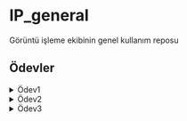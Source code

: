 # IP_general
Görüntü işleme ekibinin genel kullanım reposu

## Ödevler

<details><summary>Ödev1</summary> 
  
 - [Linkteki videoyu](https://www.youtube.com/watch?v=Zt76PlvbVsE) takip ederek iki script yazınız. Bu scriptleri comment kullanarak açıklayınız  
 - Biri görsel üzerinden çalışan biri video üzerinden çalışan iki farklı script yazınız.
   - _Not:Görselleri kendiniz bulmanız lazım._
 - Önceki yazdığınız kodları güncelleyerek düzgün çokgenleri tanıyabilir hale getirin (kare, düzgün altıgen, düzgün üçgen)  
   - _Not: Kenar açıları üzerine bir fonksiyon yazabilirsiniz_
  
 - **_Hazırladığınız kodları ve aldığınız outputları yükleyin (görsel ve video kaydetme fonksiyonlarına bakın) veya bana yüz yüze de gösterebilirsiniz_**  
 - **_Kullandığınız görselleri de bir klasör olarak kendi dizininizin içinde odev1 klasörüne kodlarınızla beraber yükleyin_**

</details>
 
<details><summary>Ödev2</summary>

 - 2.0 Kaynakdaki videolar üzerinden dubaları tespit edebilen bir kod script  
   - Dubalara bounding box çizdirin ve bu bpunding boxlarınkenarına dubaların renklerini yazdırın
   - Kırmızı dubayı referans olarak alın. Kırmızı duba sağdaysa iki duba arasına yeşil bir çizgi çekin aksi halde kırmızı çizgi çekin
  
 - **_Hazırladığınız kodları ve aldığınız outputları yükleyin (görsel ve video kaydetme fonksiyonlarına bakın) veya bana yüz yüze de gösterebilirsiniz_**  
 + **_Kullandığınız görselleri de bir klasör olarak kendi dizininizin içinde odev1 klasörüne kodlarınızla beraber yükleyin_**
 
 **Not: [linkte](https://drive.google.com/drive/folders/1nKmVCxBSypSwk9cAXrEaI1rCMY-WhLF9?usp=sharing) gerekli videoları bulabilirsiniz**
 
 /images/Ekran_Resmi_2022-07-24_15.00.13.png
 
 /images/out_6 (1).jpg
 
 
</details>
 
<details><summary>Ödev3</summary>

 - Udemy yolo eğitimiminin tamamlayın (autobee udemy hesabı takım whatsapp genel grubunun açıklama kısmında)
   - Eğitimde kodları siz de yazarak ilerleyin ve kendi dizininiz içinde kullandığınız dosyaları kodları kısaca eğitimle ilgili her şeyi yükleyin
  
 - **_Hazırladığınız kodları ve aldığınız outputları yükleyin (görsel ve video kaydetme fonksiyonlarına bakın) veya bana yüz yüze de gösterebilirsiniz_**  
 + **_Kullandığınız görselleri de bir klasör olarak kendi dizininizin içinde odev1 klasörüne kodlarınızla beraber yükleyin_**
 
 **Not: [eğitim linki](https://www.udemy.com/share/103Gkr3@JjTJ4OZbMsWhmQGHL-cSr9GYfgUXVLtEoRGPWDLKcDbnCpk9KjMYJOFCeO79wALgTA==/)**
